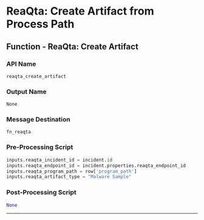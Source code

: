 <!--
    DO NOT MANUALLY EDIT THIS FILE
    THIS FILE IS AUTOMATICALLY GENERATED WITH resilient-sdk codegen
-->

# ReaQta: Create Artifact from Process Path

## Function - ReaQta: Create Artifact

### API Name
`reaqta_create_artifact`

### Output Name
`None`

### Message Destination
`fn_reaqta`

### Pre-Processing Script
```python
inputs.reaqta_incident_id = incident.id
inputs.reaqta_endpoint_id = incident.properties.reaqta_endpoint_id
inputs.reaqta_program_path = row['program_path']
inputs.reaqta_artifact_type = "Malware Sample"
```

### Post-Processing Script
```python
None
```

---

